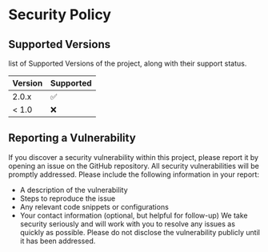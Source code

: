 # Security Policy

## Supported Versions

list of Supported Versions of the project, along with their support status.

| Version | Supported          |
| ------- | ------------------ |
| 2.0.x   | :white_check_mark: |
| < 1.0   | :x:                |

## Reporting a Vulnerability

If you discover a security vulnerability within this project, please report it by opening an issue on the GitHub repository. All security vulnerabilities will be promptly addressed.
Please include the following information in your report:
- A description of the vulnerability
- Steps to reproduce the issue
- Any relevant code snippets or configurations
- Your contact information (optional, but helpful for follow-up)
We take security seriously and will work with you to resolve any issues as quickly as possible. Please do not disclose the vulnerability publicly until it has been addressed.